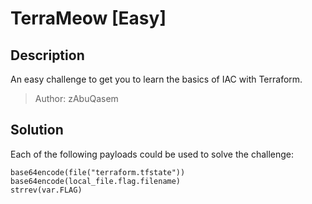 # TerraMeow [Easy]
## Description
An easy challenge to get you to learn the basics of IAC with Terraform.

> Author: zAbuQasem

## Solution
Each of the following payloads could be used to solve the challenge:
```
base64encode(file("terraform.tfstate"))
base64encode(local_file.flag.filename)
strrev(var.FLAG)
```
